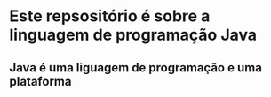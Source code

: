 # Este repsositório é sobre a linguagem de programação Java

## Java é uma liguagem de programação e uma plataforma
  
